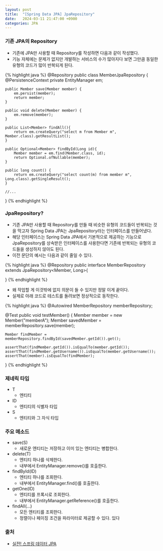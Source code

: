 ```yaml
---
layout: post
title:  "[Spring Data JPA] JpaRepository"
date:   2024-03-11 21:47:00 +0900
categories: JPA
---
```


### 기존 JPA의 Repository

- 기존에 JPA만 사용할 때 Repository를 작성하면 다음과 같이 작성했다.
- 기능 자체에는 문제가 없지만 개발하는 서비스의 수가 많아지다 보면 그만큼 동일한 유형의 코드가 많이 반복되게 된다.

{% highlight java %}
@Repository
public class MemberJpaRepository {
	@PersistenceContext
	private EntityManager em;
	
	public Member save(Member member) {
		em.persist(member);
		return member;
	}
	
	public void delete(Member member) {
		em.remove(member);
	}
	
	public List<Member> findAll(){
		return em.createQuery("select m from Member m", Member.class).getResultList();
	}
	
	public Optional<Member> findById(Long id){
		Member member = em.find(Member.class, id);
		return Optional.ofNullable(member);
	}
	
	public long count() {
		return em.createQuery("select count(m) from member m", Long.class).getSingleResult();
	}

    //...
}
{% endhighlight %}

### JpaRepository?

- 기존 JPA만 사용할 때 Repository를 만들 때 비슷한 유형의 코드들이 반복되는 것을 막고자 Spring Data JPA는 JpaRepository라는 인터페이스를 만들어냈다.
- 해당 인터페이스는 Spring Data JPA에서 기본적으로 제공하는 기능으로 JpaRepository를 상속받은 인터페이스를 사용한다면 기존에 반복되는 유형의 코드들을 생성하지 않아도 된다.
- 이전 문단의 예시는 다음과 같이 줄일 수 있다.

{% highlight java %}
@Repository
public interface MemberRepository extends JpaRepository<Member, Long>{

}
{% endhighlight %}

- 왜 작업할 게 이것밖에 없지 의문이 들 수 있지만 정말 이게 끝이다.
- 실제로 아래 코드로 테스트를 돌려보면 정상적으로 동작한다.

{% highlight java %}
@Autowired
MemberRepository memberRepository;

@Test
public void testMember() {
    Member member = new Member("memberA");
    Member savedMember = memberRepository.save(member);
    
    Member findMember = memberRepository.findById(savedMember.getId()).get();
    
    assertThat(findMember.getId()).isEqualTo(member.getId());
    assertThat(findMember.getUsername()).isEqualTo(member.getUsername());
    assertThat(member).isEqualTo(findMember);
}
{% endhighlight %}

### 제네릭 타입

- T
	- 엔티티
- ID
	- 엔티티의 식별자 타입
- S
	- 엔티티와 그 자식 타입

### 주요 메소드

- save(S)
	- 새로운 엔티티는 저장하고 이미 있는 엔티티는 병합한다.
- delete(T)
	- 엔티티 하나를 삭제한다.
	- 내부에서 EntityManager.remove()를 호출한다.
- findById(ID)
	- 엔티티 하나를 조회한다.
	- 내부에서 EntityManager.find()를 호출한다.
- getOne(ID)
	- 엔티티를 프록시로 조회한다.
	- 내부에서 EntityManager.getReference()를 호출한다.
- findAll(…)
	- 모든 엔티티를 조회한다.
	- 정렬이나 페이징 조건을 파라미터로 제공할 수 있다.
있다
### 출처

- [실전! 스프링 데이터 JPA](https://www.inflearn.com/course/%EC%8A%A4%ED%94%84%EB%A7%81-%EB%8D%B0%EC%9D%B4%ED%84%B0-JPA-%EC%8B%A4%EC%A0%84)
